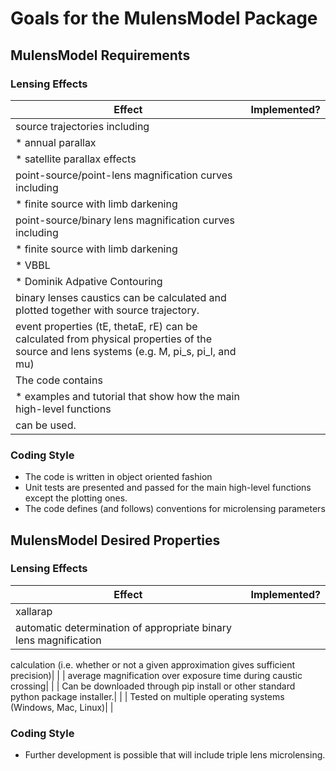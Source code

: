 # Goals for the MulensModel Package

## MulensModel Requirements

### Lensing Effects

|Effect|Implemented?|
|------|------|
| source trajectories including| |
| * annual parallax| |
| * satellite parallax effects| |
| point-source/point-lens magnification curves including| |
| * finite source with limb darkening| |
| point-source/binary lens magnification curves including| |
| * finite source with limb darkening| |
| * VBBL| |
| * Dominik Adpative Contouring| |
| binary lenses caustics can be calculated and plotted together with source trajectory.| |
|event properties (tE, thetaE, rE) can be calculated from physical properties of the source and lens systems (e.g. M, pi_s, pi_l, and mu)| |
| The code contains
| * examples and tutorial that show how the main high-level functions
    can be used.| |


### Coding Style
- The code is written in object oriented fashion
- Unit tests are presented and passed for the main high-level
   functions except the plotting ones.
- The code defines (and follows) conventions for microlensing parameters

## MulensModel Desired Properties

### Lensing Effects

|Effect|Implemented?|
|------|------|
| xallarap| |
| automatic determination of appropriate binary lens magnification
  calculation (i.e. whether or not a given approximation gives
  sufficient precision)| |
| average magnification over exposure time during caustic crossing| |
| Can be downloaded through pip install or other standard python
  package installer.| |
| Tested on multiple operating systems (Windows, Mac, Linux)| |

### Coding Style
- Further development is possible that will include triple lens microlensing.


